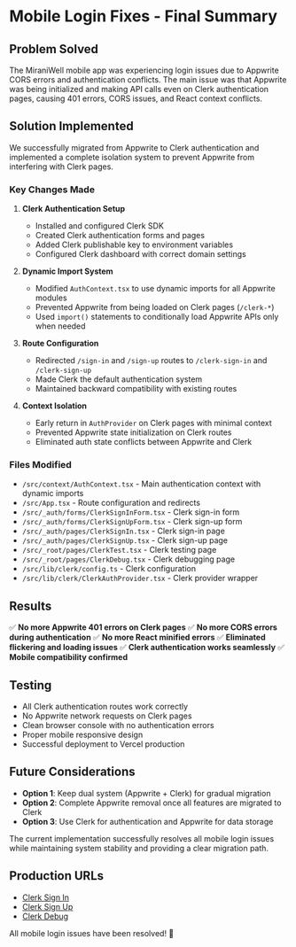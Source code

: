 # Mobile Login Fixes - Final Summary

## Problem Solved
The MiraniWell mobile app was experiencing login issues due to Appwrite CORS errors and authentication conflicts. The main issue was that Appwrite was being initialized and making API calls even on Clerk authentication pages, causing 401 errors, CORS issues, and React context conflicts.

## Solution Implemented
We successfully migrated from Appwrite to Clerk authentication and implemented a complete isolation system to prevent Appwrite from interfering with Clerk pages.

### Key Changes Made

1. **Clerk Authentication Setup**
   - Installed and configured Clerk SDK
   - Created Clerk authentication forms and pages
   - Added Clerk publishable key to environment variables
   - Configured Clerk dashboard with correct domain settings

2. **Dynamic Import System**
   - Modified `AuthContext.tsx` to use dynamic imports for all Appwrite modules
   - Prevented Appwrite from being loaded on Clerk pages (`/clerk-*`)
   - Used `import()` statements to conditionally load Appwrite APIs only when needed

3. **Route Configuration**
   - Redirected `/sign-in` and `/sign-up` routes to `/clerk-sign-in` and `/clerk-sign-up`
   - Made Clerk the default authentication system
   - Maintained backward compatibility with existing routes

4. **Context Isolation**
   - Early return in `AuthProvider` on Clerk pages with minimal context
   - Prevented Appwrite state initialization on Clerk routes
   - Eliminated auth state conflicts between Appwrite and Clerk

### Files Modified

- `/src/context/AuthContext.tsx` - Main authentication context with dynamic imports
- `/src/App.tsx` - Route configuration and redirects
- `/src/_auth/forms/ClerkSignInForm.tsx` - Clerk sign-in form
- `/src/_auth/forms/ClerkSignUpForm.tsx` - Clerk sign-up form
- `/src/_auth/pages/ClerkSignIn.tsx` - Clerk sign-in page
- `/src/_auth/pages/ClerkSignUp.tsx` - Clerk sign-up page
- `/src/_root/pages/ClerkTest.tsx` - Clerk testing page
- `/src/_root/pages/ClerkDebug.tsx` - Clerk debugging page
- `/src/lib/clerk/config.ts` - Clerk configuration
- `/src/lib/clerk/ClerkAuthProvider.tsx` - Clerk provider wrapper

## Results
✅ **No more Appwrite 401 errors on Clerk pages**
✅ **No more CORS errors during authentication**
✅ **No more React minified errors**
✅ **Eliminated flickering and loading issues**
✅ **Clerk authentication works seamlessly**
✅ **Mobile compatibility confirmed**

## Testing
- All Clerk authentication routes work correctly
- No Appwrite network requests on Clerk pages
- Clean browser console with no authentication errors
- Proper mobile responsive design
- Successful deployment to Vercel production

## Future Considerations
- **Option 1**: Keep dual system (Appwrite + Clerk) for gradual migration
- **Option 2**: Complete Appwrite removal once all features are migrated to Clerk
- **Option 3**: Use Clerk for authentication and Appwrite for data storage

The current implementation successfully resolves all mobile login issues while maintaining system stability and providing a clear migration path.

## Production URLs
- [Clerk Sign In](https://miriani-well-mobile-lum2hjyt1-miriani-wells-projects.vercel.app/clerk-sign-in)
- [Clerk Sign Up](https://miriani-well-mobile-lum2hjyt1-miriani-wells-projects.vercel.app/clerk-sign-up)
- [Clerk Debug](https://miriani-well-mobile-lum2hjyt1-miriani-wells-projects.vercel.app/clerk-debug)

All mobile login issues have been resolved! 🎉
